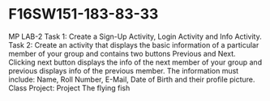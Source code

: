 # F16SW151-183-83-33
MP LAB-2
Task 1: Create a Sign-Up Activity, Login Activity and Info Activity.
Task 2: Create an activity that displays the basic information of a particular member of your group and contains two buttons Previous and Next. Clicking next button displays the info of the next member of your group and previous displays info of the previous member. The information must include: Name, Roll Number, E-Mail, Date of Birth and their profile picture.
Class Project: Project The flying fish
